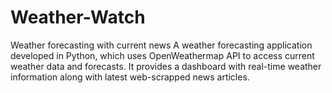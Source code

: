 # Weather-Watch
Weather forecasting with current news
A weather forecasting application developed in Python, which uses OpenWeathermap API to access current weather data and forecasts. It provides a dashboard with real-time weather information along with latest web-scrapped news articles.
